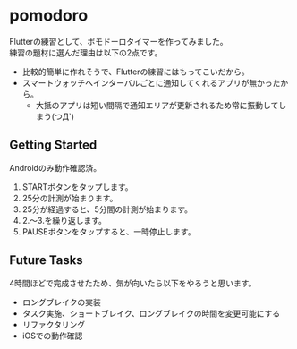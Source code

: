 # pomodoro

Flutterの練習として、ポモドーロタイマーを作ってみました。<br>
練習の題材に選んだ理由は以下の2点です。

- 比較的簡単に作れそうで、Flutterの練習にはもってこいだから。
- スマートウォッチへインターバルごとに通知してくれるアプリが無かったから。
    - 大抵のアプリは短い間隔で通知エリアが更新されるため常に振動してしまう(つД`)
  
## Getting Started

Androidのみ動作確認済。

1. STARTボタンをタップします。
1. 25分の計測が始まります。
1. 25分が経過すると、5分間の計測が始まります。
1. 2.〜3.を繰り返します。
1. PAUSEボタンをタップすると、一時停止します。

## Future Tasks

4時間ほどで完成させたため、気が向いたら以下をやろうと思います。

- ロングブレイクの実装
- タスク実施、ショートブレイク、ロングブレイクの時間を変更可能にする
- リファクタリング
- iOSでの動作確認